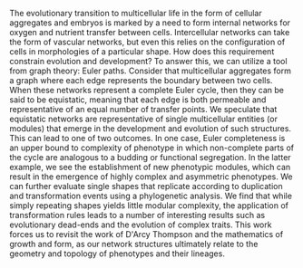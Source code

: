 The evolutionary transition to multicellular life in the form of cellular aggregates and embryos is marked by a need to form internal networks for oxygen and nutrient transfer between cells. Intercellular networks can take the form of vascular networks, but even this relies on the configuration of cells in morphologies of a particular shape. How does this requirement constrain evolution and development? To answer this, we can utilize a tool from graph theory: Euler paths. Consider that multicellular aggregates form a graph where each edge represents the boundary between two cells. When these networks represent a complete Euler cycle, then they can be said to be equistatic, meaning that each edge is both permeable and representative of an equal number of transfer points. We speculate that equistatic networks are representative of single multicellular entities (or modules) that emerge in the development and evolution of such structures. This can lead to one of two outcomes. In one case, Euler completeness is an upper bound to complexity of phenotype in which non-complete parts of the cycle are analogous to a budding or functional segregation. In the latter example, we see the establishment of new phenotypic modules, which can result in the emergence of highly complex and asymmetric phenotypes. We can further evaluate single shapes that replicate according to duplication and transformation events using a phylogenetic analysis. We find that while simply repeating shapes yields little modular complexity, the application of transformation rules leads to a number of interesting results such as evolutionary dead-ends and the evolution of complex traits. This work forces us to revisit the work of D'Arcy Thompson and the mathematics of growth and form, as our network structures ultimately relate to the geometry and topology of phenotypes and their lineages.  
